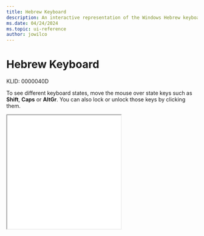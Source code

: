 ```yaml
---
title: Hebrew Keyboard
description: An interactive representation of the Windows Hebrew keyboard. To see different keyboard states, click or move the mouse over the state keys.
ms.date: 04/24/2024
ms.topic: ui-reference
author: jowilco
---
```


# Hebrew Keyboard

KLID: 0000040D

To see different keyboard states, move the mouse over state keys such as **Shift**, **Caps** or **AltGr**. You can also lock or unlock those keys by clicking them.

<iframe src="kbdheb.html" height="300"></iframe>
